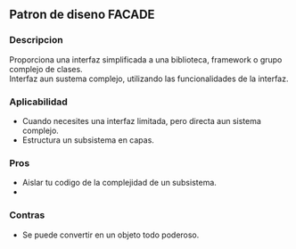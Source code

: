 ## Patron de diseno FACADE

### Descripcion

Proporciona una interfaz simplificada a una biblioteca, framework o grupo complejo de clases. <br>
Interfaz aun sustema complejo, utilizando las funcionalidades de la interfaz.

### Aplicabilidad
- Cuando necesites una interfaz limitada, pero directa aun sistema complejo.
- Estructura un subsistema en capas.

### Pros
- Aislar tu codigo de la complejidad de un subsistema.
- 
### Contras
- Se puede convertir en un objeto todo poderoso.
